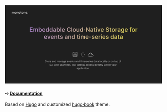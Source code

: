 ![image description](content/logo.png)

#### ⇨ [Documentation](content/)

Based on [Hugo](https://gohugo.io) and customized [hugo-book](https://github.com/alex-shpak/hugo-book) theme.
